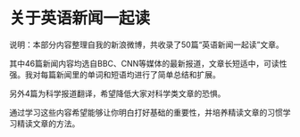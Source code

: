 # 关于英语新闻一起读



说明：本部分内容整理自我的新浪微博，共收录了50篇“英语新闻一起读”文章。

其中46篇新闻内容均选自BBC、CNN等媒体的最新报道，文章长短适中，可读性强。我对每篇新闻里的单词和短语均进行了简单总结和扩展。

另外4篇为科学报道翻译，希望降低大家对科学类文章的恐惧。 

通过学习这些内容希望能够让你明白打好基础的重要性，并培养精读文章的习惯学习精读文章的方法。